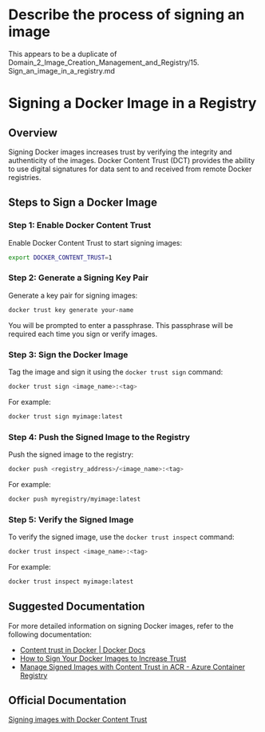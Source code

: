 # Describe the process of signing an image
This appears to be a duplicate of Domain_2_Image_Creation_Management_and_Registry/15. Sign_an_image_in_a_registry.md


# Signing a Docker Image in a Registry

## Overview

Signing Docker images increases trust by verifying the integrity and authenticity of the images. Docker Content Trust (DCT) provides the ability to use digital signatures for data sent to and received from remote Docker registries.

## Steps to Sign a Docker Image

### Step 1: Enable Docker Content Trust

Enable Docker Content Trust to start signing images:

```bash
export DOCKER_CONTENT_TRUST=1
```

### Step 2: Generate a Signing Key Pair

Generate a key pair for signing images:

```bash
docker trust key generate your-name
```

You will be prompted to enter a passphrase. This passphrase will be required each time you sign or verify images.

### Step 3: Sign the Docker Image

Tag the image and sign it using the `docker trust sign` command:

```bash
docker trust sign <image_name>:<tag>
```

For example:

```bash
docker trust sign myimage:latest
```

### Step 4: Push the Signed Image to the Registry

Push the signed image to the registry:

```bash
docker push <registry_address>/<image_name>:<tag>
```

For example:

```bash
docker push myregistry/myimage:latest
```

### Step 5: Verify the Signed Image

To verify the signed image, use the `docker trust inspect` command:

```bash
docker trust inspect <image_name>:<tag>
```

For example:

```bash
docker trust inspect myimage:latest
```

## Suggested Documentation

For more detailed information on signing Docker images, refer to the following documentation:

- [Content trust in Docker | Docker Docs](https://docs.docker.com/engine/security/trust/)
- [How to Sign Your Docker Images to Increase Trust](https://www.howtogeek.com/devops/how-to-sign-your-docker-images-to-increase-trust/)
- [Manage Signed Images with Content Trust in ACR - Azure Container Registry](https://learn.microsoft.com/en-us/azure/container-registry/container-registry-content-trust)


## Official Documentation
[Signing images with Docker Content Trust](https://docs.docker.com/engine/security/trust/#signing-images-with-docker-content-trust)

